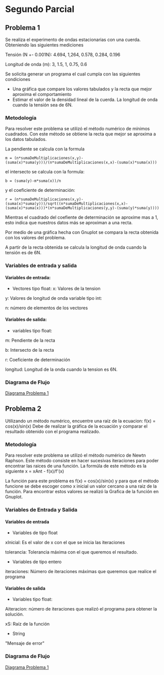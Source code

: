 # Segundo Parcial

## Problema 1
Se realiza el experimento de ondas estacionarias con una cuerda. Obteniendo las siguientes mediciones

Tensión (N +- 0.001N): 4.694, 1,264, 0.578, 0.284, 0.196

Longitud de onda (m): 3, 1.5, 1, 0.75, 0.6

Se solicita generar un programa el cual cumpla con las siguientes condiciones

- Una gráfica que compare los valores tabulados y la recta que mejor aproxima el comportamiento
- Estimar el valor de la densidad lineal de la cuerda. La longitud de onda cuando la tensión sea de 6N.

### Metodología
Para resolver este problema se utilizó el método numérico de mínimos cuadrados. Con este método se obtiene la recta que mejor se aproxima a los datos tabulados.

La pendiente se calcula con la formula 
```
m = (n*sumaDeMultiplicaciones(x,y)-(suma(x)*suma(y)))/(n*sumaDeMultiplicaciones(x,x)-(suma(x)*suma(x)))
```

el intersecto se calcula con la formula:
```
b = (suma(y)-m*suma(x))/n
```

y el coeficiente de determinación:
```
r = (n*sumaDeMultiplicaciones(x,y)-(suma(x)*suma(y)))/sqrt((n*sumaDeMultiplicaciones(x,x)-(suma(x)*suma(x)))*(n*sumaDeMultiplicaciones(y,y)-(suma(y)*suma(y))))
```

Mientras el cuadrado del coefiente de determinación se aproxime mas a 1, esto indica que nuestros datos más se aproximan a una recta.

Por medio de una gráfica hecha con Gnuplot se compara la recta obtenida con los valores del problema.

A partir de la recta obtenida se calcula la longitud de onda cuando la tensión es de 6N.

### Variables de entrada y salida
#### Variables de entrada: 
- Vectores tipo float:
x: Valores de la tension

y: Valores de longitud de onda
variable tipo int:

n: número de elementos de los vectores


#### Variables de salida:
- variables tipo float:

m: Pendiente de la recta

b: Intersecto de la recta

r: Coeficiente de determinación

longitud: Longitud de la onda cuando la tension es 6N.

### Diagrama de Flujo
[Diagrama Problema 1](https://github.com/nicolasepc/2022LabSimu-201404128/blob/main/segundo%20parcial/parcial2problema1.png)

## Problema 2
Utilizando un método numérico, encuentre una raíz de la ecuacion: 
        f(x) = cos(x)/sin(x)
Debe de realizar la gráfica de la ecuación y comparar el resultado obtenido con el programa realizado.

### Metodología
Para resolver este problema se utilizó el método numérico de Newtn Raphson. Este método consiste en hacer sucesivas iteraciones para poder encontrar las raices de una función. La formúla de este método es la siguiente
x = xAnt - f(x)/f'(x)

La función para este problema es f(x) = cos(x)/sin(x) y para que el método funcione se debe escoger como x inicial un valor cercano a una raiz de la función. Para encontrar estos valores se realizó la Grafica de la función en Gnuplot.

### Variables de Entrada y Salida
#### Variables de entrada
- Variables de tipo float

xInicial: Es el valor de x con el que se inicia las iteraciones

tolerancia: Tolerancia máxima con el que queremos el resultado.

- Variables de tipo entero

iteraciones: Número de iteraciones máximas que queremos que realice el programa

#### Variables de salida
- Variables tipo float:

Aiteracion: número de iteraciones que realizó el programa para obtener la solución.

xS: Raíz de la función

- String

"Mensaje de error"

### Diagrama de Flujo
[Diagrama Problema 1](https://github.com/nicolasepc/2022LabSimu-201404128/blob/main/segundo%20parcial/parcial2problema2.png)